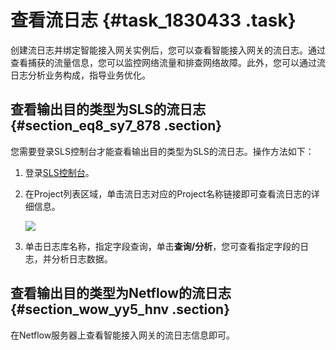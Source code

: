 # 查看流日志 {#task_1830433 .task}

创建流日志并绑定智能接入网关实例后，您可以查看智能接入网关的流日志。通过查看捕获的流量信息，您可以监控网络流量和排查网络故障。此外，您可以通过流日志分析业务构成，指导业务优化。

## 查看输出目的类型为SLS的流日志 {#section_eq8_sy7_878 .section}

您需要登录SLS控制台才能查看输出目的类型为SLS的流日志。操作方法如下：

1.  登录[SLS控制台](https://sls.console.aliyun.com)。
2.  在Project列表区域，单击流日志对应的Project名称链接即可查看流日志的详细信息。 

    ![](http://static-aliyun-doc.oss-cn-hangzhou.aliyuncs.com/assets/img/1450641/156879488557067_zh-CN.png)

3.  单击日志库名称，指定字段查询，单击**查询/分析**，您可查看指定字段的日志，并分析日志数据。

## 查看输出目的类型为Netflow的流日志 {#section_wow_yy5_hnv .section}

在Netflow服务器上查看智能接入网关的流日志信息即可。

